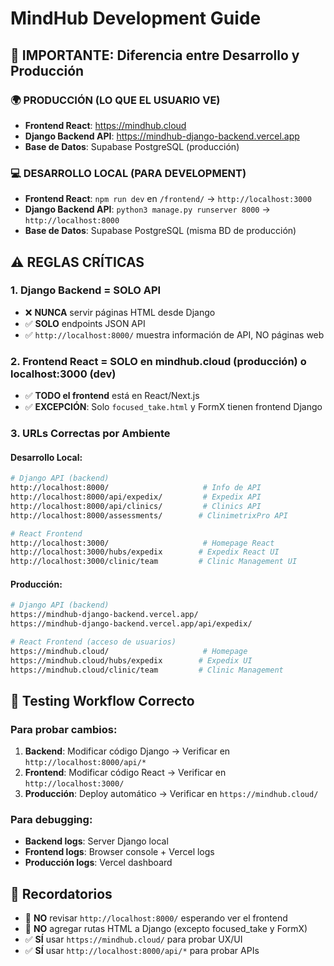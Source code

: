# MindHub Development Guide

## 🚨 IMPORTANTE: Diferencia entre Desarrollo y Producción

### 🌍 **PRODUCCIÓN (LO QUE EL USUARIO VE)**
- **Frontend React**: https://mindhub.cloud
- **Django Backend API**: https://mindhub-django-backend.vercel.app
- **Base de Datos**: Supabase PostgreSQL (producción)

### 💻 **DESARROLLO LOCAL (PARA DEVELOPMENT)**
- **Frontend React**: `npm run dev` en `/frontend/` → `http://localhost:3000`
- **Django Backend API**: `python3 manage.py runserver 8000` → `http://localhost:8000`
- **Base de Datos**: Supabase PostgreSQL (misma BD de producción)

## ⚠️ **REGLAS CRÍTICAS**

### **1. Django Backend = SOLO API**
- ❌ **NUNCA** servir páginas HTML desde Django
- ✅ **SOLO** endpoints JSON API
- ✅ `http://localhost:8000/` muestra información de API, NO páginas web

### **2. Frontend React = SOLO en mindhub.cloud (producción) o localhost:3000 (dev)**
- ✅ **TODO el frontend** está en React/Next.js
- ✅ **EXCEPCIÓN**: Solo `focused_take.html` y FormX tienen frontend Django

### **3. URLs Correctas por Ambiente**

#### **Desarrollo Local:**
```bash
# Django API (backend)
http://localhost:8000/                     # Info de API
http://localhost:8000/api/expedix/         # Expedix API
http://localhost:8000/api/clinics/         # Clinics API
http://localhost:8000/assessments/        # ClinimetrixPro API

# React Frontend
http://localhost:3000/                     # Homepage React
http://localhost:3000/hubs/expedix        # Expedix React UI
http://localhost:3000/clinic/team         # Clinic Management UI
```

#### **Producción:**
```bash
# Django API (backend)
https://mindhub-django-backend.vercel.app/
https://mindhub-django-backend.vercel.app/api/expedix/

# React Frontend (acceso de usuarios)
https://mindhub.cloud/                     # Homepage
https://mindhub.cloud/hubs/expedix        # Expedix UI
https://mindhub.cloud/clinic/team         # Clinic Management
```

## 🔧 **Testing Workflow Correcto**

### **Para probar cambios:**
1. **Backend**: Modificar código Django → Verificar en `http://localhost:8000/api/*`
2. **Frontend**: Modificar código React → Verificar en `http://localhost:3000/`
3. **Producción**: Deploy automático → Verificar en `https://mindhub.cloud/`

### **Para debugging:**
- **Backend logs**: Server Django local
- **Frontend logs**: Browser console + Vercel logs
- **Producción logs**: Vercel dashboard

## 📝 **Recordatorios**

- 🚫 **NO** revisar `http://localhost:8000/` esperando ver el frontend
- 🚫 **NO** agregar rutas HTML a Django (excepto focused_take y FormX)
- ✅ **SÍ** usar `https://mindhub.cloud/` para probar UX/UI
- ✅ **SÍ** usar `http://localhost:8000/api/*` para probar APIs